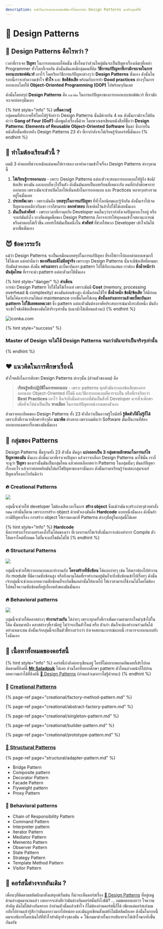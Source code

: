 ```yaml
---
description: หลักในการออกแบบซอฟต์แวร์โดยการนำ Design Patterns มาประยุกต์ใช้
---
```


# 👦 Design Patterns

## 🤨 Design Patterns คือไรหว่า ?

เวลาที่เราเจอ **ปัญหา** ในการออกแบบโค้ดนั้น เชื่อไหมว่าส่วนใหญ่มันจะเป็นปัญหาเรื่องเดิมๆที่เหล่า Programmer ทั่วโลกก็เจอกัน ดังนั้นมันเลยมีกลุ่มคนที่คิด **วิธีการแก้ปัญหาที่เรามักจะเจอในการออกแบบซอฟต์แวร์** เอาไว้ โดยเรียกวิธีการแก้ปัญหาต่างๆว่า **Design Patterns** นั่นเอง ดังนั้นในรอบนี้เราจะทำความเข้าใจ **หัวใจ** และ **ข้อดีข้อเสีย** พร้อมกับการทำ **Good practices** ต่างๆในการออกแบบโดยใช้ **Object-Oriented Programming \(OOP\)** ไปพร้อมๆกันเลย

ดังนั้นโดยสรุป **Design Patterns** คือ `แนวคิด` ในการแก้ปัญหาของการออกแบบซอฟต์แวร์ ที่เรามักจะเจอบ่อยๆนั่นเอง

{% hint style="info" %}
**เกร็ดความรู้**  
กลุ่มคนที่ประกาศให้โลกได้รู้จักคำว่า Design Patterns นั้นมีด้วยกัน 4 คน ดังนั้นเรามักจะได้ยินคำว่า **Gang of Four \(GoF\)** เมื่อพูดถึงเรื่องนี้ด้วย โดยพวกเขาเขียนหนังสือที่ชื่อว่า **Design Patterns: Elements of Reusable Object-Oriented Software** ขึ้นมา ซึ่งภายในหนังสือนั้นอธิบายถึง Design Patterns 23 ตัว ที่เรากำลังจะได้เรียนรู้จักคอร์สนี้นั่นเอง
{% endhint %}

## 🤨 ทำไมต้องเรียนตัวนี้ ?

ผมมี 3 คำตอบที่น่าจะหนักแน่นพอให้เราสละเวลาทำความเข้าใจเรื่อง Design Patterns ต่างๆตามนี้

1. **ได้เรียนรู้การออกแบบ** - เพราะ Design Patterns แต่ละตัวจะสอนการออกแบบให้รู้ถึง ข้อดี/ข้อเสีย ของมัน และแบบอื่นๆไปในตัว ดังนั้นมันเลยเป็นบทเรียนที่เหมาะกับ คนที่กำลังศึกษาการออกแบบ เพราะมันจะช่วยเปิดโลกให้เห็นหลักในการออกแบบ และ Practices หลายๆอย่างรวมอยู่ในนั้นเลย
2. **ประหยัดเวลา** - เพราะมันคือ **บทสรุปในการแก้ปัญหา** ที่ทั่วโลกนิยมและรู้จักกัน ดังนั้นเราไปเจอปัญหาแบบเดียวกับเขา เราก็สามารถ **ลอกคำตอบ** ที่เขาคิดไว้แล้วไปใช้ได้เลยนั่นเอง
3. **มันเป็นคำศัพท์** - เพราะเวลาที่เราคุยกับ Developer คนอื่นๆว่าเรากำลังเจอปัญหาอะไรอยู่ หรือจะแก้มันยังไง บางทีแค่พูดชื่อของ Design Patterns ก็อาจจะทำให้ทุกคนเข้าใจสถานะการณ์หรือคำตอบได้เร็วขึ้น เลยทำให้มันเป็นหนึ่งใน **คำศัพท์** ที่ช่วยให้พวก Developer เข้าใจกันได้มากขึ้นนั่นเอง

## 😈 ข้อควรระวัง

แม้ว่า Design Patterns จะเป็นเหมือนบทสรุปในการแก้ปัญหา ที่รอให้เราไปลอกคำตอบเขามาก็ใช้ได้เลย แต่อย่าลืมว่า **ของฟรีและดีไม่มีอยู่จริง** เพราะทุก Design Patterns นั้นจะมีข้อเสียที่ตามมากับมันด้วยเสมอ ดังนั้น **อย่าเมากาว** ตะบี้ตะบันเอา pattern ไปใช้กับงานเสมอ เราต้อง **ชั่งน้ำหนักว่ามันคุ้มไหม** ที่เราจะนำ pattern แต่ละตัวมาใช้นั่นเอง

{% hint style="danger" %}
**คำเตือน**  
การนำ Design Pattern ไปใช้ไม่ใช่เรื่องเท่ เพราะมันมี **Cost** \(memory, processing overhead & complexity\) ของมันค่อนข้างสูง ดังนั้นก่อนใช้ให้ **ชั่งน้ำหนัก ข้อดี/ข้อเสีย** ให้ดีก่อน ไม่งั้นโค้ดจะทำงานได้แต่ maintenance ยากขึ้นโดยใช่เหตุ **ดังนั้นอย่าเมากาวแล้วตะบี้ตะบันเอา pattern ไปใช้เลยตลอดเวลา** ซึ่ง pattern แต่ละตัวมันต้องอาศัยประสบการณ์มาถึงระดับหนึ่ง มันถึงจะเข้าใจข้อดีข้อเสียของมันได้จริงๆเท่านั้น \(แมวน้ำได้เตือนแล้วนะ\)
{% endhint %}

![iconka.com](../../.gitbook/assets/image%20%2865%29.png)

{% hint style="success" %}
### Master of Design จะไม่ใช้ Design Patterns จนกว่ามันจะจำเป็นจริงๆเท่านั้น
{% endhint %}

## ❤️ แนวคิดในการศึกษาเรื่องนี้

หัวใจหลักในการศึกษา Design Patterns ต่างๆนั้น \(ส่วนตัวของผม\) คือ

> **เรียนรู้หลักปฎิบัติในการออกแบบ** - เพราะ patterns ทุกตัวมันจะบอกข้อเสียของการออกแบบ Object-Oriented ที่ไม่ดี และวิธีการออกแบบที่ควรจะเป็น หรือที่เราเรียกว่า **Best Practices** เอาไว้ ซึ่งเจ้าสิ่งนั้นต่างหากที่มันเป็นสิ่งที่ Developer ควรที่จะศึกษา เพื่อที่จะได้นำเป็นเป็น **ทางเลือก** ในการแก้ปัญหาหน้างานของตัวเอง

ส่วนรายละเอียดของ Design Patterns ทั้ง 23 ตัวถือว่าเป็นความรู้โบนัสที่ **รู้ติดตัวก็ดีไม่รู้ก็ได้** เพราะสิ่งที่เราควรศึกษาจริงๆคือ **แนวคิด** ต่างหาก เพราะผมคิดว่า Software มันเป็นงานที่ต้องออกแบบเฉพาะเรื่องของมันนั่นเอง

## 💎 กลุ่มของ Patterns

Design Patterns พื้นฐานทั้ง 23 ตัวนั้น มันถูก **แบ่งออกเป็น 3 กลุ่มตามลักษณะในการแก้ไขปัญหาของมัน** นั่นเอง ดังนั้นเวลาที่เราเจอปัญหา แล้วเราจะเลือก Design Patterns มาใช้นั้น เราก็จะดูว่า **ปัญหา** ของเรานั้นมันเป็นกลุ่มไหน แล้วค่อยเลือกต่อว่า Patterns ในกลุ่มนั้นๆ มันแก้ปัญหาเรื่องอะไร แล้วเราค่อยหยิบมันไปแก้ไขปัญหาของเรานั่นเอง ดังนั้นเรามาเรียนรู้ว่าแต่ละกลุ่มจะแก้ปัญหาเรื่องอะไรกันดีกว่า

### 🔥 Creational Patterns

![](../../.gitbook/assets/image%20%28912%29.png)

กลุ่มนี้จะช่วยให้ developer ไม่ต้องเสียเวลาในการ **สร้าง object** ซึ่งแม้ว่ามันจะสร้างง่ายๆด้วยคำสั่ง `new` เท่านั้นก็ตาม เพราะการสร้าง object ด้วยตัวเองมันคือ **Hardcode** แบบหนึ่งนั่นเอง ดังนั้นถ้าเรามีปัญหาเรื่อง การสร้าง object ให้เรามองมาที่ Patterns ต่างๆที่อยู่ในกลุ่มนี้ได้เลย

{% hint style="info" %}
**Hardcode**  
คือการทำอะไรบางอย่างลงไปในโค้ดของเรา ที่เวลาเราแก้ไขเจ้าสิ่งนั้นเราจะต้องทำการ Compile ตัวโค้ดเราใหม่ทั้งหมด ไม่งั้นจะแก้ไขมันไม่ได้
{% endhint %}

### 🔥 Structural Patterns

![](../../.gitbook/assets/image%20%28608%29.png)

กลุ่มนี้จะช่วยให้เราออกแบบและทำงานกับ **โครงสร้างที่ซับซ้อน** ได้แบบง่ายๆ เช่น โค้ดเราต้องไปทำงานกับ module ที่มีความซับซ้อนสูง หรือยิ่งนานโค้ดที่เราทำงานอยู่มันก็จะยิ่งซับซ้อนเข้าไปเรื่อยๆ ดังนั้นเจ้ากลุ่มนี้จะช่วยละลายความซับซ้อนที่จะเกิดขึ้นเหล่านั้นให้หายไป ให้เราสามารถใช้งานได้โดยไม่ต้องไปสนใจความซับซ้อนที่อยู่เบื่องหลังของมันนั่นเอง

### 🔥 **Behavioral patterns**

![](../../.gitbook/assets/image%20%28952%29.png)

กลุ่มนี้จะช่วยให้คลาสต่างๆ **ทำงานร่วมกัน** ได้ง่ายๆ เพราะทุกครั้งที่เราเพิ่มความสามารถใหม่ๆเข้าไปในโค้ด นั่นหมายถึง คลาสต่างๆที่เรามีอยู่ ไม่ว่าจะเป็นตัวใหม่ หรือ ตัวเก่า มันก็จะต้องทำงานร่วมกันได้อย่างเหมาะสม ดังนั้นเจ้ากลุ่มนี้จะเป็นตัวชี้ทางสว่างว่า ถ้าเจอสถานะการณ์แบบนี้ เราควรจะออกแบบยังไงนั่นเอง

## 🧭 เนื้อหาทั้งหมดของคอร์สนี้

{% hint style="info" %}
คอร์สนี้กำลังค่อยๆเขียนอยู่ ใครที่ไม่อยากพลาดอัพเดทก็เข้าไปกดติดตามที่ลิงค์นี้ [**Mr.Saladpuk**](https://www.facebook.com/mr.saladpuk) ได้เลย ส่วนใครที่อยากศึกษา pattern ตัวไหนล่วงหน้าก็ไปอ่านบทความเก่าได้ที่ลิงค์นี้ [🤴 Design Patterns](https://saladpuk.gitbook.io/learn/software-design/designpatterns) \(อ่านแล้วเมากาวไม่รู้ด้วยนะ\)
{% endhint %}

### 🤰 [Creational Patterns](https://saladpuk.gitbook.io/learn/beginner-1/design-patterns/creational)

{% page-ref page="creational/factory-method-pattern.md" %}

{% page-ref page="creational/abstract-factory-pattern.md" %}

{% page-ref page="creational/singleton-pattern.md" %}

{% page-ref page="creational/builder-pattern.md" %}

{% page-ref page="creational/prototype-pattern.md" %}

### [🧱 Structural Patterns](https://www.saladpuk.com/beginner-1/design-patterns/structural)

{% page-ref page="structural/adapter-pattern.md" %}

* Bridge Pattern
* Composite pattern
* Decorator Pattern
* Facade Pattern
* Flyweight pattern
* Proxy Pattern

### 🦈 Behavioral patterns

* Chain of Responsibility Pattern
* Command Pattern
* Interpreter pattern
* Iterator Pattern
* Mediator Pattern
* Memento Pattern
* Observer Pattern
* State Pattern
* Strategy Pattern
* Template Method Pattern
* Visitor Pattern

## 🤨 คอร์สนี้ต่างจากอันเดิม ?

เพื่อนๆที่ติดตามสลัดผักมาตั้งแต่ยุกต์เริ่มต้น ก็น่าจะเห็นคอร์สเรื่อง [🤴 Design Patterns](https://saladpuk.gitbook.io/learn/software-design/designpatterns) ที่อยู่เมนูด้านล่างสุดมานานแล้ว เลยอาจจะส่งสัยว่ามันต่างกันคอร์สนั้นยังไงชิมิ? ... ผมขอตอบเลยว่า ใจความสำคัญ มันไม่ได้ต่างกันหรอก ถ้าอ่านตัวนั้นแล้วเข้าใจ ก็ไม่ต้องอ่านคอร์สนี้ก็ได้ เพียงแค่คอร์สเก่าผมกลับไปอ่านแล้วรู้สึกว่ามันเมากาวมากไปหน่อย และมันถูกเขียนตั้งแต่ยังไม่มีสลัดผักเลย ดังนั้นในรอบนี้ผมจะอธิบายโดยเน้นไปที่หัวใจสำคัญจริงๆของมัน + ใช้เกมมาช่วยในการอธิบายจะได้เข้าใจมากยิ่งขึ้นกันครัช

